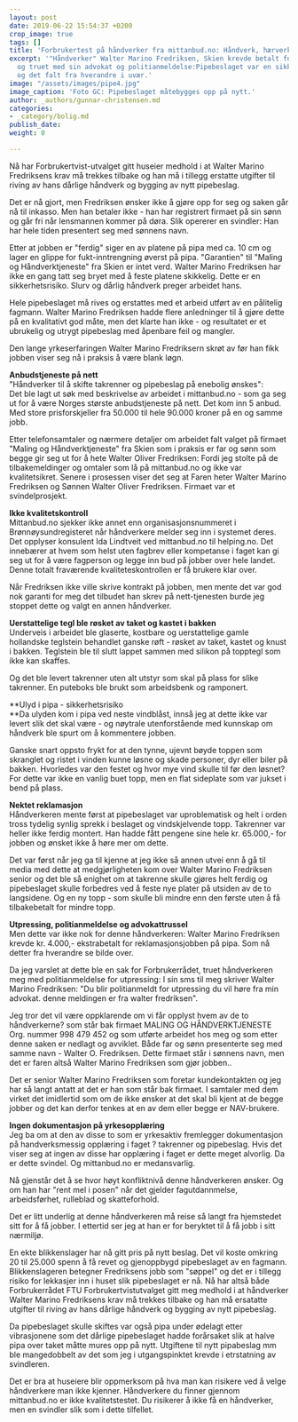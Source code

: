 ```yaml
---
layout: post
date: 2019-06-22 15:54:37 +0200
crop_image: true
tags: []
title: 'Forbrukertest på håndverker fra mittanbud.no: Håndverk, hærverk eller svindel?'
excerpt: '"Håndverker" Walter Marino Fredriksen, Skien krevde betalt for reklamasjon
  og truet med sin advokat og politianmeldelse:Pipebeslaget var en sikkerhetsrisiko
  og det falt fra hverandre i uvær.'
image: "/assets/images/pipe4.jpg"
image_caption: 'Foto GC: Pipebeslaget måtebygges opp på nytt.'
author: _authors/gunnar-christensen.md
categories:
- _category/bolig.md
publish_date: 
weight: 0

---
```

Nå har Forbrukertvist-utvalget gitt huseier medhold i at Walter Marino Fredriksens krav må trekkes tilbake og han må i tillegg erstatte utgifter til riving av hans dårlige håndverk og bygging av nytt pipebeslag.

Det er nå gjort, men Fredriksen ønsker ikke å gjøre opp for seg og saken går nå til inkasso. Men han betaler ikke - han har registrert firmaet på sin sønn og går fri når lensmannen kommer på døra. Slik opererer en svindler: Han har hele tiden presentert seg med sønnens navn.

Etter at jobben er "ferdig" siger en av platene på pipa med ca. 10 cm og lager en glippe for fukt-inntrengning øverst på pipa. "Garantien" til "Maling og Håndverktjeneste" fra Skien er intet verd. Walter Marino Fredriksen har ikke en gang tatt seg bryet med å feste platene skikkelig. Dette er en sikkerhetsrisiko. Slurv og dårlig håndverk preger arbeidet hans.

Hele pipebeslaget må rives og erstattes med et arbeid utført av en pålitelig fagmann. Walter Marino Fredriksen hadde flere anledninger til å gjøre dette på en kvalitativt god måte, men det klarte han ikke - og resultatet er et ubrukelig og utrygt pipebeslag med åpenbare feil og mangler.

Den lange yrkeserfaringen Walter Marino Fredriksern skrøt av før han fikk jobben viser seg nå i praksis å være blank løgn.

**Anbudstjeneste på nett**  
"Håndverker til å skifte takrenner og pipebeslag på enebolig ønskes":  
Det ble lagt ut søk med beskrivelse av arbeidet i mittanbud.no - som ga seg ut for å være Norges største anbudstjeneste på nett. Det kom inn 5 anbud. Med store prisforskjeller fra 50.000 til hele 90.000 kroner på en og samme jobb.

Etter telefonsamtaler og nærmere detaljer om arbeidet falt valget på firmaet "Maling og Håndverktjeneste" fra Skien som i praksis er far og sønn som begge gir seg ut for å hete Walter Oliver Fredriksen: Fordi jeg stolte på de tilbakemeldinger og omtaler som lå på mittanbud.no og ikke var kvalitetsikret. Senere i prosessen viser det seg at Faren heter Walter Marino Fredriksen og Sønnen Walter Oliver Fredriksen. Firmaet var et svindelprosjekt.

**Ikke kvalitetskontroll**  
Mittanbud.no sjekker ikke annet enn organisasjonsnummeret i Brønnøysundregisteret når håndverkere melder seg inn i systemet deres. Det opplyser konsulent Ida Lindtveit ved mittanbud.no til helping.no. Det innebærer at hvem som helst uten fagbrev eller kompetanse i faget kan gi seg ut for å være fagperson og legge inn bud på jobber over hele landet. Denne totalt fraværende kvaliteteskontrollen er få brukere klar over.

Når Fredriksen ikke ville skrive kontrakt på jobben, men mente det var god nok garanti for meg det tilbudet han skrev på nett-tjenesten burde jeg stoppet dette og valgt en annen håndverker.

**Uerstattelige tegl ble røsket av taket og kastet i bakken**  
Underveis i arbeidet ble glaserte, kostbare og uerstattelige gamle hollandske teglstein behandlet ganske røft - røsket av taket, kastet og knust i bakken. Teglstein ble til slutt lappet sammen med silikon på topptegl som ikke kan skaffes.

Og det ble levert takrenner uten alt utstyr som skal på plass for slike takrenner. En puteboks ble brukt som arbeidsbenk og ramponert.

**Ulyd i pipa - sikkerhetsrisiko  
**Da ulyden kom i pipa ved neste vindblåst, innså jeg at dette ikke var levert slik det skal være - og nøytrale utenforstående med kunnskap om håndverk ble spurt om å kommentere jobben.

Ganske snart oppsto frykt for at den tynne, ujevnt bøyde toppen som skranglet og ristet i vinden kunne løsne og skade personer, dyr eller biler på bakken. Hvorledes var den festet og hvor mye vind skulle til før den løsnet? For dette var ikke en vanlig buet topp, men en flat sideplate som var jukset i bend på plass.

**Nektet reklamasjon**  
Håndverkeren mente først at pipebeslaget var uproblematisk og helt i orden tross tydelig synlig sprekk i beslaget og vindskjelvende topp. Takrenner var heller ikke ferdig montert. Han hadde fått pengene sine hele kr. 65.000,- for jobben og ønsket ikke å høre mer om dette.

Det var først når jeg ga til kjenne at jeg ikke så annen utvei enn å gå til media med dette at medgjørligheten kom over Walter Marino Fredriksen senior og det ble så enighet om at takrenne skulle gjøres helt ferdig og pipebeslaget skulle forbedres ved å feste nye plater på utsiden av de to langsidene. Og en ny topp - som skulle bli mindre enn den første uten å få tilbakebetalt for mindre topp.

**Utpressing, politianmeldelse og advokattrussel**  
Men dette var ikke nok for denne håndverkeren: Walter Marino Fredriksen krevde kr. 4.000,- ekstrabetalt for reklamasjonsjobben på pipa. Som nå detter fra hverandre se bilde over.

Da jeg varslet at dette ble en sak for Forbrukerrådet, truet håndverkeren meg med politianmeldelse for utpressing: I sin sms til meg skriver Walter Marino Fredriksen: "Du blir politianmeldt for utpressing du vil høre fra min advokat. denne meldingen er fra walter fredriksen".

Jeg tror det vil være oppklarende om vi får opplyst hvem av de to håndverkerne? som står bak firmaet MALING OG HÅNDVERKTJENESTE Org. nummer 998 479 452 og som utførte arbeidet hos meg og som etter denne saken er nedlagt og avviklet. Både far og sønn presenterte seg med samme navn - Walter O. Fredriksen. Dette firmaet står i sønnens navn, men det er faren altså Walter Marino Fredriksen som gjør jobben..

Det er senior Walter Marino Fredriksen som foretar kundekontakten og jeg har så langt antatt at det er han som står bak firmaet. I samtaler med dem virket det imidlertid som om de ikke ønsker at det skal bli kjent at de begge jobber og det kan derfor tenkes at en av dem eller begge er NAV-brukere.

**Ingen dokumentasjon på yrkesopplæring**  
Jeg ba om at den av disse to som er yrkesaktiv fremlegger dokumentasjon på handverksmessig opplæring i faget ? takrenner og pipebeslag. Hvis det viser seg at ingen av disse har opplæring i faget er dette meget alvorlig. Da er dette svindel. Og mittanbud.no er medansvarlig.

Nå gjenstår det å se hvor høyt konfliktnivå denne håndverkeren ønsker. Og om han har "rent mel i posen" når det gjelder fagutdannmelse, arbeidsførhet, rulleblad og skatteforhold.

Det er litt underlig at denne håndverkeren må reise så langt fra hjemstedet sitt for å få jobber. I ettertid ser jeg at han er for beryktet til å få jobb i sitt nærmiljø.

En ekte blikkenslager har nå gitt pris på nytt beslag. Det vil koste omkring 20 til 25.000 spenn å få revet og gjenoppbygd pipebeslaget av en fagmann. Blikkenslageren betegner Fredriksens jobb som "søppel" og det er i tillegg risiko for lekkasjer inn i huset slik pipebeslaget er nå. Nå har altså både Forbrukerrådet FTU Forbrukertvistutvalget gitt meg medhold i at håndverker Walter Marino Fredriksens krav må trekkes tilbake og han må ersatatte utgifter til riving av hans dårlige håndverk og bygging av nytt pipebeslag.

Da pipebeslaget skulle skiftes var også pipa under ødelagt etter vibrasjonene som det dårlige pipebeslaget hadde forårsaket slik at halve pipa over taket måtte mures opp på nytt. Utgiftene til nytt pipabeslag mm ble mangedobbelt av det som jeg i utgangspinktet krevde i etrstatning av svindleren.

Det er bra at huseiere blir oppmerksom på hva man kan risikere ved å velge håndverkere man ikke kjenner. Håndverkere du finner gjennom mittanbud.no er ikke kvalitetstestet. Du risikerer å ikke få en håndverker, men en svindler slik som i dette tilfellet.